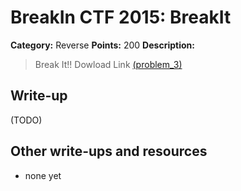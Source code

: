 # BreakIn CTF 2015: BreakIt

**Category:** Reverse
**Points:** 200
**Description:**

> Break It!! Dowload Link [(problem_3)](problem_3)

## Write-up

(TODO)

## Other write-ups and resources

* none yet

